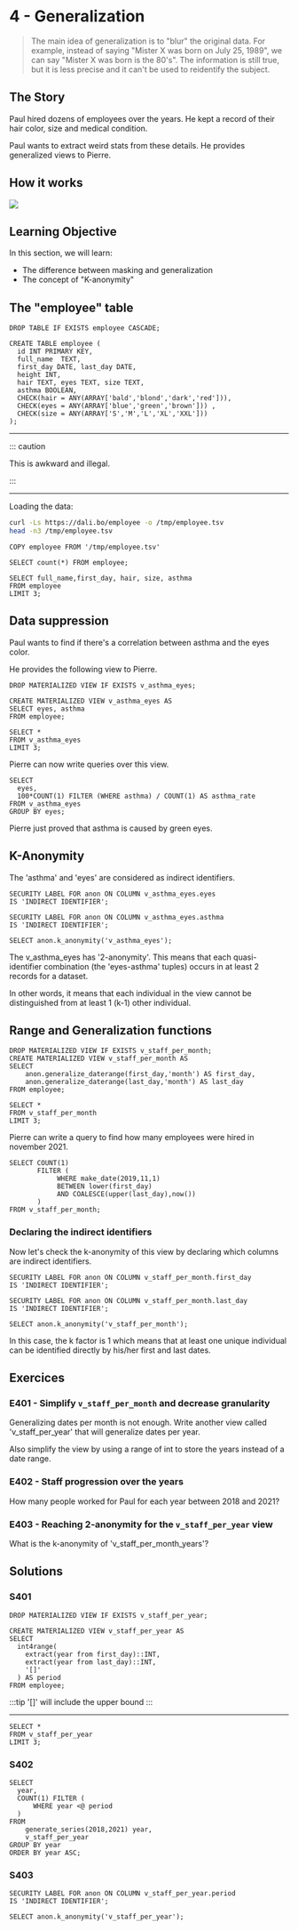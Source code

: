 # 4 - Generalization

> The main idea of generalization is to \"blur\" the original data. For
> example, instead of saying \"Mister X was born on July 25, 1989\", we
> can say \"Mister X was born is the 80\'s\". The information is still
> true, but it is less precise and it can\'t be used to reidentify the
> subject.

## The Story

Paul hired dozens of employees over the years. He kept a record of their
hair color, size and medical condition.

Paul wants to extract weird stats from these details. He provides
generalized views to Pierre.

## How it works

![](./img/anon_generalized.png)

## Learning Objective

In this section, we will learn:

-   The difference between masking and generalization
-   The concept of \"K-anonymity\"

## The \"employee\" table


``` { .run-postgres parse_query=False }
DROP TABLE IF EXISTS employee CASCADE;

CREATE TABLE employee (
  id INT PRIMARY KEY,
  full_name  TEXT,
  first_day DATE, last_day DATE,
  height INT,
  hair TEXT, eyes TEXT, size TEXT,
  asthma BOOLEAN,
  CHECK(hair = ANY(ARRAY['bald','blond','dark','red'])),
  CHECK(eyes = ANY(ARRAY['blue','green','brown'])) ,
  CHECK(size = ANY(ARRAY['S','M','L','XL','XXL']))
);
```

------------------------------------------------------------------------

::: caution

This is awkward and illegal.

:::

------------------------------------------------------------------------

Loading the data:

``` bash
curl -Ls https://dali.bo/employee -o /tmp/employee.tsv
head -n3 /tmp/employee.tsv
```

``` run-postgres
COPY employee FROM '/tmp/employee.tsv'
```

``` run-postgres
SELECT count(*) FROM employee;
```

``` run-postgres
SELECT full_name,first_day, hair, size, asthma
FROM employee
LIMIT 3;
```

## Data suppression

Paul wants to find if there\'s a correlation between asthma and the eyes
color.

He provides the following view to Pierre.

``` run-postgres
DROP MATERIALIZED VIEW IF EXISTS v_asthma_eyes;

CREATE MATERIALIZED VIEW v_asthma_eyes AS
SELECT eyes, asthma
FROM employee;
```

``` run-postgres
SELECT *
FROM v_asthma_eyes
LIMIT 3;
```

Pierre can now write queries over this view.

``` run-postgres
SELECT
  eyes,
  100*COUNT(1) FILTER (WHERE asthma) / COUNT(1) AS asthma_rate
FROM v_asthma_eyes
GROUP BY eyes;
```

Pierre just proved that asthma is caused by green eyes.

## K-Anonymity

The \'asthma\' and \'eyes\' are considered as indirect identifiers.

``` run-postgres
SECURITY LABEL FOR anon ON COLUMN v_asthma_eyes.eyes
IS 'INDIRECT IDENTIFIER';

SECURITY LABEL FOR anon ON COLUMN v_asthma_eyes.asthma
IS 'INDIRECT IDENTIFIER';
```

``` run-postgres
SELECT anon.k_anonymity('v_asthma_eyes');
```

The v_asthma_eyes has \'2-anonymity\'. This means that each
quasi-identifier combination (the \'eyes-asthma\' tuples) occurs in at
least 2 records for a dataset.

In other words, it means that each individual in the view cannot be
distinguished from at least 1 (k-1) other individual.

## Range and Generalization functions

``` run-postgres
DROP MATERIALIZED VIEW IF EXISTS v_staff_per_month;
CREATE MATERIALIZED VIEW v_staff_per_month AS
SELECT
    anon.generalize_daterange(first_day,'month') AS first_day,
    anon.generalize_daterange(last_day,'month') AS last_day
FROM employee;
```

``` run-postgres
SELECT *
FROM v_staff_per_month
LIMIT 3;
```

Pierre can write a query to find how many employees were hired in
november 2021.

``` run-postgres
SELECT COUNT(1)
       FILTER (
            WHERE make_date(2019,11,1)
            BETWEEN lower(first_day)
            AND COALESCE(upper(last_day),now())
       )
FROM v_staff_per_month;
```

### Declaring the indirect identifiers

Now let\'s check the k-anonymity of this view by declaring which columns
are indirect identifiers.

``` run-postgres
SECURITY LABEL FOR anon ON COLUMN v_staff_per_month.first_day
IS 'INDIRECT IDENTIFIER';

SECURITY LABEL FOR anon ON COLUMN v_staff_per_month.last_day
IS 'INDIRECT IDENTIFIER';

SELECT anon.k_anonymity('v_staff_per_month');
```

In this case, the k factor is 1 which means that at least one unique
individual can be identified directly by his/her first and last dates.

## Exercices

### E401 - Simplify `v_staff_per_month` and decrease granularity

Generalizing dates per month is not enough. Write another view called
\'v_staff_per_year\' that will generalize dates per year.

Also simplify the view by using a range of int to store the years
instead of a date range.

### E402 - Staff progression over the years

How many people worked for Paul for each year between 2018 and 2021?

### E403 - Reaching 2-anonymity for the `v_staff_per_year` view

What is the k-anonymity of 'v_staff_per_month_years'?

## Solutions

### S401

``` run-postgres
DROP MATERIALIZED VIEW IF EXISTS v_staff_per_year;

CREATE MATERIALIZED VIEW v_staff_per_year AS
SELECT
  int4range(
    extract(year from first_day)::INT,
    extract(year from last_day)::INT,
    '[]'
  ) AS period
FROM employee;
```

:::tip
'[]' will include the upper bound
:::

----

``` run-postgres
SELECT *
FROM v_staff_per_year
LIMIT 3;
```

### S402

``` run-postgres
SELECT
  year,
  COUNT(1) FILTER (
      WHERE year <@ period
  )
FROM
    generate_series(2018,2021) year,
    v_staff_per_year
GROUP BY year
ORDER BY year ASC;
```

### S403


``` run-postgres
SECURITY LABEL FOR anon ON COLUMN v_staff_per_year.period
IS 'INDIRECT IDENTIFIER';

SELECT anon.k_anonymity('v_staff_per_year');
```
